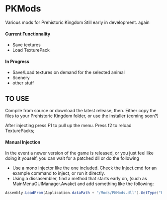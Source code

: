 # PKMods
Various mods for Prehistoric Kingdom
Still early in development. again


#### Current Functionality
- Save textures
- Load TexturePack

#### In Progress
- Save/Load textures on demand for the selected animal
- Scenery
- other stuff

## TO USE
Compile from source or download the latest release, then.
Either copy the files to your Prehistoric Kingdom folder, or use the installer (coming soon?)

After injecting press F1 to pull up the menu.
Press f2 to reload TexturePacks;

#### Manual Injection
In the event a newer version of the game is released, or you just feel like doing it youself, you can wait for a patched dll or do the following

- Use a mono injector like the one included. Check the Inject.cmd for an example command to inject, or run it directly.
- Using a dissasembler, find a method that starts early on, (such as MainMenuGUIManager.Awake) and add something like the following:
```csharp
Assembly.LoadFrom(Application.dataPath + "/Mods/PKMods.dll").GetType("PKMods.Loader").GetMethod("Load").Invoke(null, null);
```


